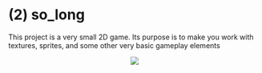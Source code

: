 # (2) so_long
This project is a very small 2D game. Its purpose is to make you work with textures, sprites, and some other very basic gameplay elements

<p align="center">
      	<img src="https://img.shields.io/badge/score-125%2F100-brightgreen?style=for-the-badge" />

